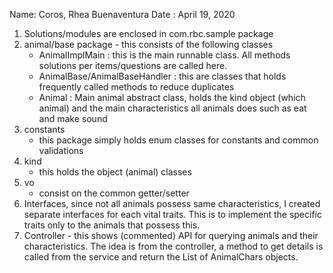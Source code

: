 Name: Coros, Rhea Buenaventura
Date : April 19, 2020

1. Solutions/modules are enclosed in com.rbc.sample package
2. animal/base package - this consists of the following classes
   - AnimalImplMain : this is the main runnable class. All methods solutions per items/questions are called here.
   - AnimalBase/AnimalBaseHandler : this are classes that holds frequently called methods to reduce duplicates
   - Animal : Main animal abstract class, holds the kind object (which animal) and the main characteristics all animals does such as eat and make sound
3. constants
   - this package simply holds enum classes for constants and common validations
4. kind
   - this holds the object (animal) classes
5. vo
   - consist on the common getter/setter
6. Interfaces, since not all animals possess same characteristics, I created separate interfaces for each vital traits. This is
to implement the specific traits only to the animals that possess this.
7. Controller - this shows (commented) API for querying animals and their characteristics. The idea is 
from the controller, a method to get details is called from the service and return the List of AnimalChars objects.